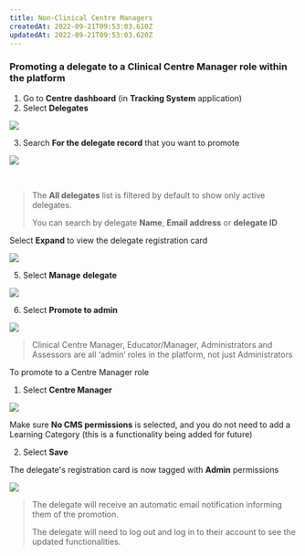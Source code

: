 ```yaml
---
title: Non-Clinical Centre Managers
createdAt: 2022-09-21T09:53:03.610Z
updatedAt: 2022-09-21T09:53:03.620Z
---
```

### Promoting a delegate to a Clinical Centre Manager role within the platform

1. Go to **Centre dashboard** (in **Tracking System** application)
2. Select **Delegates**​

![](/img/registering-delegates-1.png)

3. Search **For the delegate record** that you want to promote

![](/img/cm-ca_delegate-filters.png)

​

> The **All delegates** list is filtered by default to show only active delegates.  ​
>
> You can search by delegate ​**Name**, **Email address** or **delegate ID**



Select **Expand** to view the delegate registration card

![](/img/cm-ca_expand-delegate-registration-card.png)

5. ​Select **Manage** **delegate**​

![](/img/cm-ca_delegate-registration-card_without-admin-permissions_manage-delegate-button.png)

6. Select **Promote to admin​**

![](/img/cm-ca_delegate-registration-card_manage_promote-to-admin.png)

> Clinical Centre Manager, Educator/Manager, Administrators and Assessors are all ‘admin’ roles in the platform, not just Administrators​

To promote to a Centre Manager role​

1. Select **Centre Manager​**

![](/img/cm-ca_selecting-admin-roles-within-platform.png)

​Make sure **No CMS permissions** is selected, and you do not need to add a Learning Category (this is a functionality being added for future)​

2. Select **Save**​

The delegate's registration card is now tagged with **Admin** permissions ​

![](/img/cm-ca_delegate-registration-card_with-admin-permissions_tag.png)

> ​The delegate will receive an automatic email notification informing them of the promotion.
>
> The delegate will need to log out and log in to their account to see the updated functionalities​.